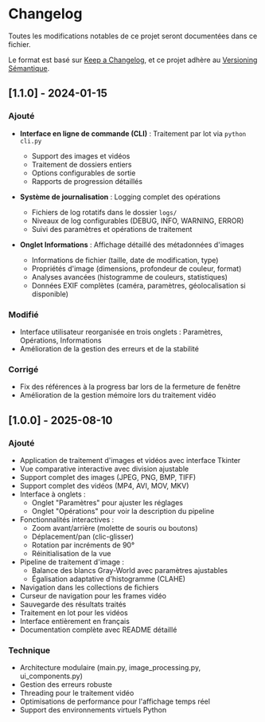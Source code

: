 # Changelog

Toutes les modifications notables de ce projet seront documentées dans ce fichier.

Le format est basé sur [Keep a Changelog](https://keepachangelog.com/fr/1.0.0/),
et ce projet adhère au [Versioning Sémantique](https://semver.org/lang/fr/).

## [1.1.0] - 2024-01-15

### Ajouté
- **Interface en ligne de commande (CLI)** : Traitement par lot via `python cli.py`
  - Support des images et vidéos
  - Traitement de dossiers entiers
  - Options configurables de sortie
  - Rapports de progression détaillés
  
- **Système de journalisation** : Logging complet des opérations
  - Fichiers de log rotatifs dans le dossier `logs/`
  - Niveaux de log configurables (DEBUG, INFO, WARNING, ERROR)
  - Suivi des paramètres et opérations de traitement
  
- **Onglet Informations** : Affichage détaillé des métadonnées d'images
  - Informations de fichier (taille, date de modification, type)
  - Propriétés d'image (dimensions, profondeur de couleur, format)
  - Analyses avancées (histogramme de couleurs, statistiques)
  - Données EXIF complètes (caméra, paramètres, géolocalisation si disponible)

### Modifié
- Interface utilisateur reorganisée en trois onglets : Paramètres, Opérations, Informations
- Amélioration de la gestion des erreurs et de la stabilité

### Corrigé
- Fix des références à la progress bar lors de la fermeture de fenêtre
- Amélioration de la gestion mémoire lors du traitement vidéo

## [1.0.0] - 2025-08-10

### Ajouté
- Application de traitement d'images et vidéos avec interface Tkinter
- Vue comparative interactive avec division ajustable
- Support complet des images (JPEG, PNG, BMP, TIFF)
- Support complet des vidéos (MP4, AVI, MOV, MKV)
- Interface à onglets :
  - Onglet "Paramètres" pour ajuster les réglages
  - Onglet "Opérations" pour voir la description du pipeline
- Fonctionnalités interactives :
  - Zoom avant/arrière (molette de souris ou boutons)
  - Déplacement/pan (clic-glisser)
  - Rotation par incréments de 90°
  - Réinitialisation de la vue
- Pipeline de traitement d'image :
  - Balance des blancs Gray-World avec paramètres ajustables
  - Égalisation adaptative d'histogramme (CLAHE)
- Navigation dans les collections de fichiers
- Curseur de navigation pour les frames vidéo
- Sauvegarde des résultats traités
- Traitement en lot pour les vidéos
- Interface entièrement en français
- Documentation complète avec README détaillé

### Technique
- Architecture modulaire (main.py, image_processing.py, ui_components.py)
- Gestion des erreurs robuste
- Threading pour le traitement vidéo
- Optimisations de performance pour l'affichage temps réel
- Support des environnements virtuels Python
